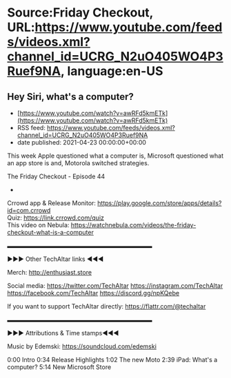 # Source:Friday Checkout, URL:https://www.youtube.com/feeds/videos.xml?channel_id=UCRG_N2uO405WO4P3Ruef9NA, language:en-US

## Hey Siri, what's a computer?
 - [https://www.youtube.com/watch?v=awRFd5kmETk](https://www.youtube.com/watch?v=awRFd5kmETk)
 - RSS feed: https://www.youtube.com/feeds/videos.xml?channel_id=UCRG_N2uO405WO4P3Ruef9NA
 - date published: 2021-04-23 00:00:00+00:00

This week Apple questioned what a computer is, Microsoft questioned what an app store is and, Motorola switched strategies.

The Friday Checkout - Episode 44

-

Crrowd app & Release Monitor: https://play.google.com/store/apps/details?id=com.crrowd   
Quiz: https://link.crrowd.com/quiz   
This video on Nebula: https://watchnebula.com/videos/the-friday-checkout-what-is-a-computer

▬▬▬▬▬▬▬▬▬▬▬▬▬▬▬▬▬▬▬▬▬▬▬▬

►►► Other TechAltar links ◄◄◄

Merch: 
http://enthusiast.store 

Social media: 
https://twitter.com/TechAltar 
https://instagram.com/TechAltar 
https://facebook.com/TechAltar 
https://discord.gg/npKQebe

If you want to support TechAltar directly: 
https://flattr.com/@techaltar 

▬▬▬▬▬▬▬▬▬▬▬▬▬▬▬▬▬▬▬▬▬▬▬▬

►►► Attributions & Time stamps◄◄◄

Music by Edemski: https://soundcloud.com/edemski 

0:00 Intro
0:34 Release Highlights
1:02 The new Moto
2:39 iPad: What's a computer?
5:14 New Microsoft Store

